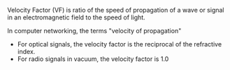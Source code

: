 Velocity Factor (VF) is ratio of the speed of propagation of a wave or signal in an electromagnetic field to the speed of light.

In computer networking, the terms "velocity of propagation"

- For optical signals, the velocity factor is the reciprocal of the refractive index.
- For radio signals in vacuum, the velocity factor is 1.0